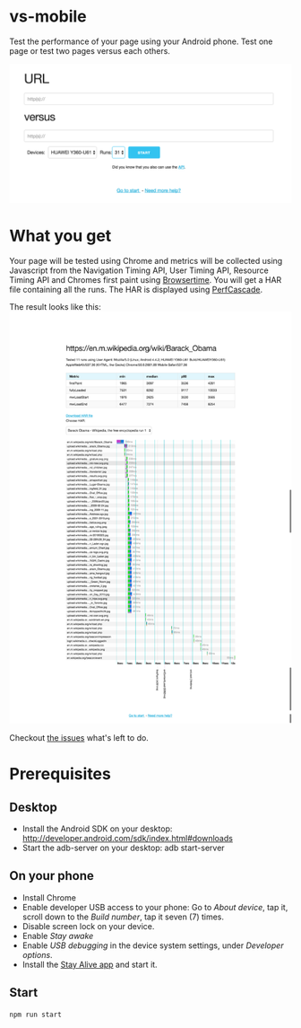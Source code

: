 # vs-mobile
Test the performance of your page using your Android phone. Test one page or test two pages versus each others.

![Start page](start.png)

# What you get
Your page will be tested using Chrome and metrics will be collected using Javascript from the Navigation Timing API, User Timing API, Resource Timing API and Chromes first paint using [Browsertime](https://github.com/tobli/browsertime). You will get a HAR file containing all the runs. The HAR is displayed using [PerfCascade](https://github.com/micmro/PerfCascade).

The result looks like this:
![Result page](result.png)

Checkout [the issues](https://github.com/soulgalore/vs-mobile/issues) what's left to do. 

# Prerequisites

## Desktop
* Install the Android SDK on your desktop: http://developer.android.com/sdk/index.html#downloads
* Start the adb-server on your desktop: adb start-server

## On your phone
* Install Chrome
* Enable developer USB access to your phone: Go to *About device*, tap it, scroll down to the *Build number*, tap it seven (7) times.
* Disable screen lock on your device.
* Enable *Stay awake*
* Enable *USB debugging* in the device system settings, under *Developer options*.
* Install the [Stay Alive app](https://play.google.com/store/apps/details?id=com.synetics.stay.alive) and start it.


## Start
```
npm run start
```
